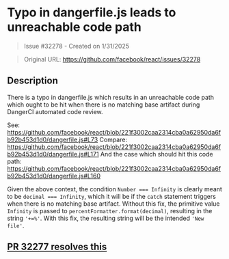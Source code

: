 # Typo in dangerfile.js leads to unreachable code path

> Issue #32278 - Created on 1/31/2025

> Original URL: https://github.com/facebook/react/issues/32278

## Description

There is a typo in dangerfile.js which results in an unreachable code path which ought to be hit when there is no matching base artifact during DangerCI automated code review.

See: https://github.com/facebook/react/blob/221f3002caa2314cba0a62950da6fb92b453d1d0/dangerfile.js#L73
Compare: https://github.com/facebook/react/blob/221f3002caa2314cba0a62950da6fb92b453d1d0/dangerfile.js#L171
And the case which should hit this code path: https://github.com/facebook/react/blob/221f3002caa2314cba0a62950da6fb92b453d1d0/dangerfile.js#L160

Given the above context, the condition `Number === Infinity` is clearly meant to be `decimal === Infinity`, which it will be if the `catch` statement triggers when there is no matching base artifact. Without this fix, the primitive value `Infinity` is passed to `percentFormatter.format(decimal)`, resulting in the string `'+∞%'`. With this fix, the resulting string will be the intended `'New file'`.

## [PR 32277 resolves this](https://github.com/facebook/react/pull/32277)

